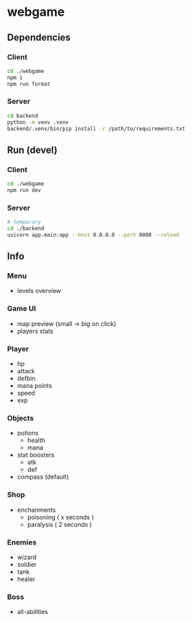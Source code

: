 # webgame

## Dependencies

### Client

```sh
cd ./webgame
npm i
npm run format
```

### Server

```sh
cd backend
python -m venv .venv
backend/.venv/bin/pip install -r /path/to/requirements.txt
```

## Run (devel)

### Client

```sh
cd ./webgame
npm run dev
```

### Server

```sh
# temporary
cd ./backend
uvicorn app.main:app --host 0.0.0.0 --port 8000 --reload
```

## Info

### Menu

- levels overview

### Game UI

- map preview (small -> big on click)
- players stats

### Player

- hp
- attack
- defbin
- mana points
- speed
- exp
  
### Objects

- potions
  - health
  - mana
- stat boosters
  - atk
  - def
- compass (default)

### Shop

- enchanments
  - poisoning ( x seconds )
  - paralysis ( 2 seconds )

### Enemies

- wizard
- soldier
- tank
- healer

### Boss

- all-abilities

